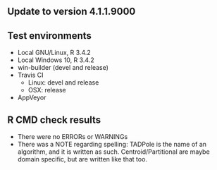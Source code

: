 ## Update to version 4.1.1.9000

## Test environments
* Local GNU/Linux, R 3.4.2
* Local Windows 10, R 3.4.2
* win-builder (devel and release)
* Travis CI
  + Linux: devel and release
  + OSX: release
* AppVeyor

## R CMD check results
* There were no ERRORs or WARNINGs
* There was a NOTE regarding spelling: 
TADPole is the name of an algorithm, and it is written as such. 
Centroid/Partitional are maybe domain specific, but are written like that too.
